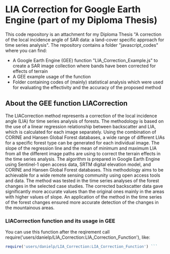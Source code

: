 # LIA Correction for Google Earth Engine (part of my Diploma Thesis)

This code repository is an attachment for my Diploma Thesis "A correction of the local incidence angle of SAR data: a land-cover specific approach for time series analysis".
The repository contains a folder "javascript_codes" where you can find: 
  - A Google Earth Engine (GEE) function "LIA_Correction_Example.js" to create a SAR image collection where bands have been corrected for effects of terrain
  - A GEE example usage of the function
  - Folder containing codes of (mainly) statistical analysis which were used for evaluating the effectivity and the accuracy of the proposed method

## About the GEE function LIACorrection
The LIACorrection method represents a correction of the local incidence angle (LIA) for time series analysis of forests. The methodology is based on the use of a linear regression relationship between backscatter and LIA, which is calculated for each image separately. Using the combination of CORINE and Hansen Global Forest databases, a wide range of different LIAs for a specific forest type can be generated for each individual image. The slope of the regression line and the mean of minimum and maximum LIA from all the different image paths are using to correct the terrain effects in the time series analysis. The algorithm is prepared in Google Earth Engine using Sentinel-1 open access data, SRTM digital elevation model, and CORINE and Hansen Global Forest databases. This methodology aims to be achievable for a wide remote sensing community using open access tools and data.
The method was tested in the time series analyses of the forest changes in the selected case studies. The corrected backscatter data gave significantly more accurate values than the original ones mainly in the areas with higher values of slope. An application of the method in the time series of the forest changes ensured more accurate detection of the changes in the mountainous areas.

### LIACorrection function and its usage in GEE
You can use this function after the reqirement call require('users/danielp/LIA_Correction:LIA_Correction_Function'), like:
```ruby
require('users/danielp/LIA_Correction:LIA_Correction_Function') ```
